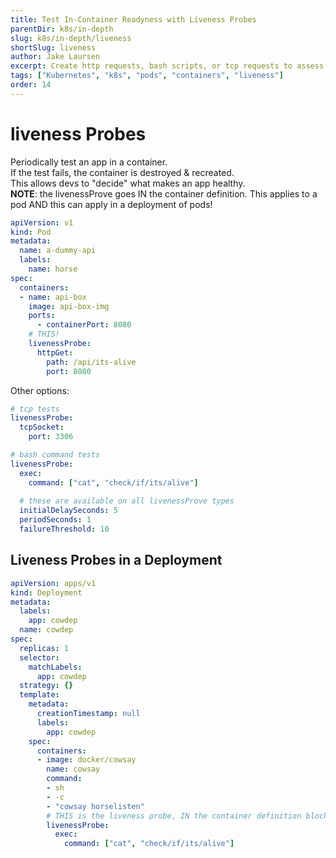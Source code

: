 ```yaml
---
title: Test In-Container Readyness with Liveness Probes
parentDir: k8s/in-depth
slug: k8s/in-depth/liveness
shortSlug: liveness
author: Jake Laursen
excerpt: Create http requests, bash scripts, or tcp requests to assess application readyness status 
tags: ["Kubernetes", "k8s", "pods", "containers", "liveness"]
order: 14
---
```


# liveness Probes
Periodically test an app in a container.  
If the test fails, the container is destroyed & recreated.  
This allows devs to "decide" what makes an app healthy.  
**NOTE**: the livenessProve goes IN the container definition. This applies to a pod AND this can apply in a deployment of pods!

```yaml
apiVersion: v1
kind: Pod
metadata:
  name: a-dummy-api
  labels:
    name: horse
spec:
  containers:
  - name: api-box
    image: api-box-img
    ports: 
      - containerPort: 8080
    # THIS!
    livenessProbe:
      httpGet:
        path: /api/its-alive
        port: 8080
```
Other options:
```yaml
# tcp tests
livenessProbe:
  tcpSocket:
    port: 3306

# bash command tests
livenessProbe:
  exec:
    command: ["cat", "check/if/its/alive"]
  
  # these are available on all livenessProve types
  initialDelaySeconds: 5
  periodSeconds: 1
  failureThreshold: 10 
```

## Liveness Probes in a Deployment
```yaml
apiVersion: apps/v1
kind: Deployment
metadata:
  labels:
    app: cowdep
  name: cowdep
spec:
  replicas: 1
  selector:
    matchLabels:
      app: cowdep
  strategy: {}
  template:
    metadata:
      creationTimestamp: null
      labels:
        app: cowdep
    spec:
      containers:
      - image: docker/cowsay
        name: cowsay
        command:
        - sh
        - -c
        - "cowsay horselisten"
        # THIS is the liveness probe, IN the container definition block
        livenessProbe:
          exec:
            command: ["cat", "check/if/its/alive"]

```
